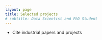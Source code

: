 ```yaml
---
layout: page
title: Selected projects
# subtitle: Data Scientist and PhD Student
---
```



- Cite industrial papers and projects
